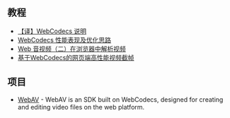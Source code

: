 ## 教程

- [【译】WebCodecs 说明](https://hughfenghen.github.io/posts/2023/10/02/webcodecs-explainer/)
- [WebCodecs 性能表现及优化思路](https://hughfenghen.github.io/posts/2024/07/27/webcodecs-performance-benchmark/)
- [Web 音视频（二）在浏览器中解析视频](https://hughfenghen.github.io/posts/2023/07/23/webav-2-parse-video/)
- [基于WebCodecs的网页端高性能视频截帧](https://www.bilibili.com/opus/892274336181780582)

## 项目

- [WebAV](https://github.com/bilibili/WebAV) - WebAV is an SDK built on WebCodecs, designed for creating and editing video files on the web platform. 
